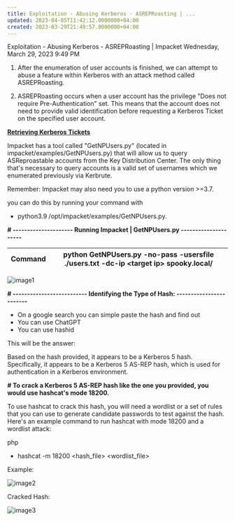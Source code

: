 ```yaml
---
title: Exploitation - Abusing Kerberos - ASREPRoasting | ...
updated: 2023-04-05T11:42:12.0000000+04:00
created: 2023-03-29T21:49:57.0000000+04:00
---
```


Exploitation - Abusing Kerberos - ASREPRoasting \| Impacket
Wednesday, March 29, 2023
9:49 PM
1.  After the enumeration of user accounts is finished, we can attempt to abuse a feature within Kerberos with an attack method called ASREPRoasting.

2.  ASREPRoasting occurs when a user account has the privilege "Does not require Pre-Authentication" set. This means that the account does not need to provide valid identification before requesting a Kerberos Ticket on the specified user account.

**<u>Retrieving Kerberos Tickets</u>**

Impacket has a tool called "GetNPUsers.py" (located in impacket/examples/GetNPUsers.py) that will allow us to query ASReproastable accounts from the Key Distribution Center. The only thing that's necessary to query accounts is a valid set of usernames which we enumerated previously via Kerbrute.

Remember: Impacket may also need you to use a python version \>=3.7.

you can do this by running your command with

- python3.9 /opt/impacket/examples/GetNPUsers.py.

**\# --------------------- Running Impacket \| GetNPUsers.py ---------------------**

| Command | python GetNPUsers.py -no-pass -usersfile ./users.txt -dc-ip \<target ip\> spooky.local/ |
|---------|-----------------------------------------------------------------------------------------|

![image1](image1-143.png)

**\# -------------------------- Identifying the Type of Hash: ------------------------**

- On a google search you can simple paste the hash and find out
- You can use ChatGPT
- You can use hashid

This will be the answer:

Based on the hash provided, it appears to be a Kerberos 5 hash. Specifically, it appears to be a Kerberos 5 AS-REP hash, which is used for authentication in a Kerberos environment.

**\# To crack a Kerberos 5 AS-REP hash like the one you provided, you would use hashcat's mode 18200.**

To use hashcat to crack this hash, you will need a wordlist or a set of rules that you can use to generate candidate passwords to test against the hash. Here's an example command to run hashcat with mode 18200 and a wordlist attack:

php

- hashcat -m 18200 \<hash_file\> \<wordlist_file\>

Example:

![image2](image2-71.png)

Cracked Hash:

![image3](image3-47.png)

